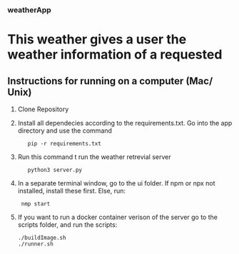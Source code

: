 ### weatherApp
#
# This weather gives a user the weather information of a requested 

## Instructions for running on a computer (Mac/ Unix)

1. Clone Repository
2. Install all dependecies according to the requirements.txt.
   Go into the app directory and use the command
   ```
      pip -r requirements.txt
   ``` 
3. Run this command t run the weather retrevial server 
   ```
      python3 server.py

   ```
4. In a separate terminal window, go to the ui folder.
   If npm or npx not installed, install these first.
   Else, run:
   ```
    nmp start
   ```

5. If you want to run a docker container verison of the server
   go to the scripts folder, and run the scripts:
   ```
   ./buildImage.sh
   ./runner.sh
   
   ```
